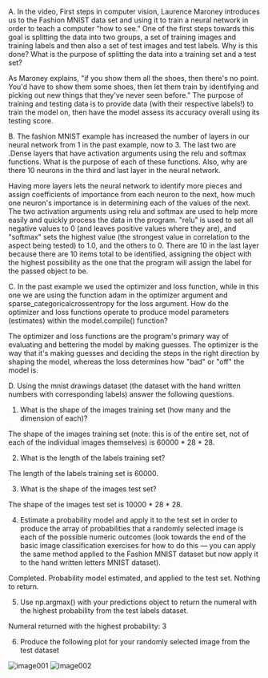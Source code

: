 
A. In the video, First steps in computer vision, Laurence Maroney introduces us to the Fashion MNIST data set and using it to train a neural network in order to teach a computer “how to see.” One of the first steps towards this goal is splitting the data into two groups, a set of training images and training labels and then also a set of test images and test labels. Why is this done? What is the purpose of splitting the data into a training set and a test set?

As Maroney explains, "if you show them all the shoes, then there's no point. You'd have to show them some shoes, then let them train by identifying and picking out new things that they've never seen before." The purpose of training and testing data is to provide data (with their respective labels!) to train the model on, then have the model assess its accuracy overall using its testing score.

B. The fashion MNIST example has increased the number of layers in our neural network from 1 in the past example, now to 3. The last two are .Dense layers that have activation arguments using the relu and softmax functions. What is the purpose of each of these functions. Also, why are there 10 neurons in the third and last layer in the neural network.

Having more layers lets the neural network to identify more pieces and assign coefficients of importance from each neuron to the next, how much one neuron's importance is in determining each of the values of the next. The two activation arguments using relu and softmax are used to help more easily and quickly process the data in the program. "relu" is used to set all negative values to 0 (and leaves positive values where they are), and "softmax" sets the highest value (the strongest value in correlation to the aspect being tested) to 1.0, and the others to 0. There are 10 in the last layer because there are 10 items total to be identified, assigning the object with the highest possibility as the one that the program will assign the label for the passed object to be.

C. In the past example we used the optimizer and loss function, while in this one we are using the function adam in the optimizer argument and sparse_categoricalcrossentropy for the loss argument. How do the optimizer and loss functions operate to produce model parameters (estimates) within the model.compile() function?

The optimizer and loss functions are the program's primary way of evaluating and bettering the model by making guesses. The optimizer is the way that it's making guesses and deciding the steps in the right direction by shaping the model, whereas the loss determines how "bad" or "off" the model is.

D. Using the mnist drawings dataset (the dataset with the hand written numbers with corresponding labels) answer the following questions. 
  1. What is the shape of the images training set (how many and the dimension of each)? 
  
  The shape of the images training set (note: this is of the entire set, not of each of the individual images themselves) is 60000 * 28 * 28. 
  
  2. What is the length of the labels training set? 
  
  The length of the labels training set is 60000. 
  
  3. What is the shape of the images test set? 
  
  The shape of the images test set is 10000 * 28 * 28. 
  
  4. Estimate a probability model and apply it to the test set in order to produce the array of probabilities that a randomly selected image is each of the possible numeric outcomes (look towards the end of the basic image classification exercises for how to do this — you can apply the same method applied to the Fashion MNIST dataset but now apply it to the hand written letters MNIST dataset). 
  
  Completed. Probability model estimated, and applied to the test set. Nothing to return. 
  
  5. Use np.argmax() with your predictions object to return the numeral with the highest probability from the test labels dataset. 
  
  Numeral returned with the highest probability: 3

  6. Produce the following plot for your randomly selected image from the test dataset
  
  ![image001](https://raw.githubusercontent.com/dshuangg/responses/master/image001.png) ![image002](https://raw.githubusercontent.com/dshuangg/responses/master/image002.png)

